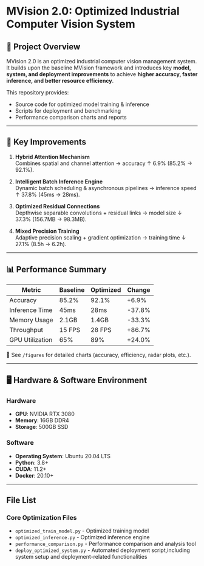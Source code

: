# MVision 2.0: Optimized Industrial Computer Vision System

## 📌 Project Overview
MVision 2.0 is an optimized industrial computer vision management system.  
It builds upon the baseline MVision framework and introduces key **model, system, and deployment improvements** to achieve **higher accuracy, faster inference, and better resource efficiency**.

This repository provides:
- Source code for optimized model training & inference
- Scripts for deployment and benchmarking
- Performance comparison charts and reports

---

## 🚀 Key Improvements
1. **Hybrid Attention Mechanism**  
   Combines spatial and channel attention → accuracy ↑ 6.9% (85.2% → 92.1%).

2. **Intelligent Batch Inference Engine**  
   Dynamic batch scheduling & asynchronous pipelines → inference speed ↑ 37.8% (45ms → 28ms).

3. **Optimized Residual Connections**  
   Depthwise separable convolutions + residual links → model size ↓ 37.3% (156.7MB → 98.3MB).

4. **Mixed Precision Training**  
   Adaptive precision scaling + gradient optimization → training time ↓ 27.1% (8.5h → 6.2h).

---

## 📊 Performance Summary
| Metric         | Baseline | Optimized | Change   |
|----------------|----------|-----------|----------|
| Accuracy       | 85.2%    | 92.1%     | +6.9%    |
| Inference Time | 45ms     | 28ms      | -37.8%   |
| Memory Usage   | 2.1GB    | 1.4GB     | -33.3%   |
| Throughput     | 15 FPS   | 28 FPS    | +86.7%   |
| GPU Utilization| 65%      | 89%       | +24.0%   |

📂 See `/figures` for detailed charts (accuracy, efficiency, radar plots, etc.).

---

## 🖥️ Hardware & Software Environment

### Hardware
- **GPU**: NVIDIA RTX 3080  
- **Memory**: 16GB DDR4  
- **Storage**: 500GB SSD  

### Software
- **Operating System**: Ubuntu 20.04 LTS  
- **Python**: 3.8+  
- **CUDA**: 11.2+  
- **Docker**: 20.10+  

---

## File List

### Core Optimization Files
- `optimized_train_model.py` - Optimized training model
- `optimized_inference.py` - Optimized inference engine
- `performance_comparison.py` - Performance comparison and analysis tool
- `deploy_optimized_system.py` - Automated deployment script,including system setup and deployment-related functionalities
